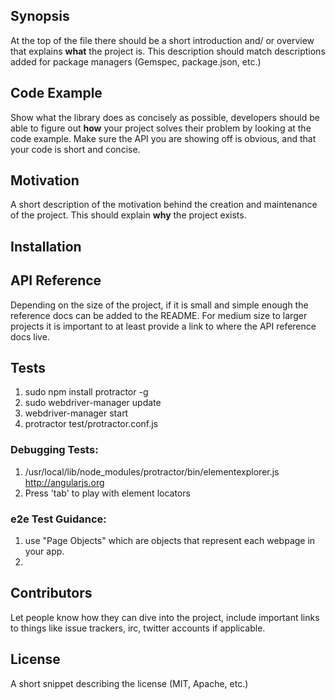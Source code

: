 ## Synopsis

At the top of the file there should be a short introduction and/ or overview that explains **what** the project is. This description should match descriptions added for package managers (Gemspec, package.json, etc.)

## Code Example

Show what the library does as concisely as possible, developers should be able to figure out **how** your project solves their problem by looking at the code example. Make sure the API you are showing off is obvious, and that your code is short and concise.

## Motivation

A short description of the motivation behind the creation and maintenance of the project. This should explain **why** the project exists.

## Installation



## API Reference

Depending on the size of the project, if it is small and simple enough the reference docs can be added to the README. For medium size to larger projects it is important to at least provide a link to where the API reference docs live.

## Tests

1. sudo npm install protractor -g
2. sudo webdriver-manager update
3. webdriver-manager start
4. protractor test/protractor.conf.js

### Debugging Tests:

1. /usr/local/lib/node_modules/protractor/bin/elementexplorer.js http://angularjs.org
2. Press 'tab'  to play with element locators

### e2e Test Guidance:
1. use "Page Objects" which are objects that represent each webpage in your app.
2.

## Contributors

Let people know how they can dive into the project, include important links to things like issue trackers, irc, twitter accounts if applicable.

## License

A short snippet describing the license (MIT, Apache, etc.)